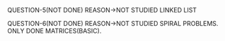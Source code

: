 QUESTION-5(NOT DONE)
REASON->NOT STUDIED LINKED LIST

QUESTION-6(NOT DONE)
REASON->NOT STUDIED SPIRAL PROBLEMS. ONLY DONE MATRICES(BASIC).